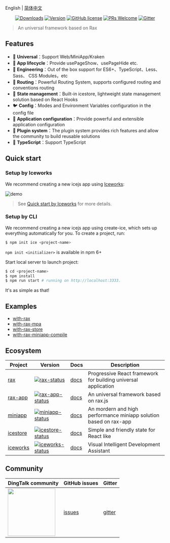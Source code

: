 English | [简体中文](./README_zh-CN.md)

<p align="center">
  <a href="https://www.npmjs.com/package/rax-app"><img src="https://badgen.net/npm/dm/rax-app" alt="Downloads"></a>
  <a href="https://www.npmjs.com/package/rax-app"><img src="https://badgen.net/npm/v/rax-app" alt="Version"></a>
  <a href="/LICENSE"><img src="https://img.shields.io/badge/license-MIT-blue.svg" alt="GitHub license" /></a>
  <a href="https://github.com/raxjs/rax-scripts/pulls"><img src="https://img.shields.io/badge/PRs-welcome-brightgreen.svg" alt="PRs Welcome" /></a>
  <a href="https://gitter.im/raxjs/rax-scripts"><img src="https://badges.gitter.im/raxjs/rax-scripts.svg" alt="Gitter" /></a>
</p>

> An universal framework based on Rax

## Features

- 🐂  **Universal**：Support Web/MiniApp/Kraken
- 🐴  **App lifecycle**：Provide usePageShow、usePageHide etc.
- 🐒  **Engineering**：Out of the box support for ES6+、TypeScript、Less、Sass、 CSS Modules，etc
- 🦊  **Routing**：Powerful Routing System, supports configured routing and conventions routing
- 🐯  **State management**：Built-in icestore, lightweight state management solution based on React Hooks
- 🐦  **Config**：Modes and Environment Variables configuration in the config file
- 🦁  **Application configuration**：Provide powerful and extensible application configuration
- 🐌  **Plugin system**：The plugin system provides rich features and allow the community to build reusable solutions
- 🐘 **TypeScript**：Support TypeScript

## Quick start

### Setup by Iceworks

We recommend creating a new icejs app using [Iceworks](https://marketplace.visualstudio.com/items?itemName=iceworks-team.iceworks):

![demo](https://img.alicdn.com/tfs/TB13Wk.11H2gK0jSZJnXXaT1FXa-1478-984.png)

> See [Quick start by Iceworks](https://ice.work/docs/iceworks/quick-start) for more details.

### Setup by CLI

We recommend creating a new icejs app using create-ice, which sets up everything automatically for you. To create a project, run:

```bash
$ npm init ice <project-name>
```

`npm init <initializer>` is available in npm 6+

Start local server to launch project:

```bash
$ cd <project-name>
$ npm install
$ npm run start # running on http://localhost:3333.
```

It's as simple as that!


## Examples

- [with-rax](https://github.com/raxjs/rax-scripts/tree/master/examples/with-rax)
- [with-rax-mpa](https://github.com/raxjs/rax-scripts/tree/master/examples/with-rax-mpa)
- [with-rax-store](https://github.com/raxjs/rax-scripts/tree/master/examples/with-rax-store)
- [with-rax-miniapp-compile](https://github.com/raxjs/rax-scripts/tree/master/examples/with-rax-miniapp-compile)


## Ecosystem

|    Project         |    Version                                 |     Docs    |   Description       |
|----------------|-----------------------------------------|--------------|-----------|
| [rax]| [![rax-status]][rax-package] | [docs][rax-docs] | Progressive React framework for building universal application|
| [rax-app] | [![rax-app-status]][rax-app-package] | [docs][rax-app-docs] | An universal framework based on rax.js |
| [miniapp] | [![miniapp-status]][miniapp-package] | [docs][miniapp-docs] | An mordern and high performance miniapp solution based on rax-app |
| [icestore] | [![icestore-status]][icestore-package] | [docs][icestore-docs] |Simple and friendly state for React like |
| [iceworks]| [![iceworks-status]][iceworks-package] | [docs][iceworks-docs] |Visual Intelligent Development Assistant|


[rax]: https://github.com/alibaba/rax
[rax-app]: https://github.com/raxjs/rax-scripts
[miniapp]: https://github.com/raxjs/miniapp
[icestore]: https://github.com/ice-lab/icestore
[iceworks]: https://github.com/ice-lab/iceworks

[rax-status]: https://img.shields.io/npm/v/rax.svg
[rax-app-status]: https://img.shields.io/npm/v/rax-app.svg
[miniapp-status]: https://img.shields.io/npm/v/miniapp-render.svg
[icestore-status]: https://img.shields.io/npm/v/@ice/store.svg
[iceworks-status]: https://vsmarketplacebadge.apphb.com/version/iceworks-team.iceworks.svg

[rax-package]: https://npmjs.com/package/rax
[rax-app-package]: https://npmjs.com/package/rax-app
[miniapp-package]: https://npmjs.com/package/miniapp-render
[icestore-package]: https://npmjs.com/package/@ice/store
[iceworks-package]: https://marketplace.visualstudio.com/items?itemName=iceworks-team.iceworks

[rax-docs]: https://rax.js.org/docs/guide/about
[rax-app-docs]: https://rax.js.org/docs/guide/directory-structure
[miniapp-docs]: https://rax.js.org/miniapp
[icestore-docs]: https://github.com/ice-lab/icestore#icestore
[iceworks-docs]: https://ice.work/docs/iceworks/about

## Community

| DingTalk community                               | GitHub issues |  Gitter |
|-------------------------------------|--------------|---------|
| <a href="https://img.alicdn.com/tfs/TB1xmE8p7T2gK0jSZPcXXcKkpXa-387-505.png"><img src="https://img.alicdn.com/tfs/TB1xmE8p7T2gK0jSZPcXXcKkpXa-387-505.png" width="150" /></a> | [issues]     | [gitter]|

[issues]: https://github.com/raxjs/rax-scripts/issues
[gitter]: https://gitter.im/alibaba/rax-scripts

